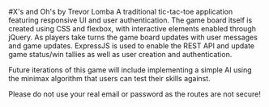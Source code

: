 #X's and Oh's by Trevor Lomba
A traditional tic-tac-toe application featuring responsive UI and user authentication. The game board itself is created using CSS and flexbox, with interactive elements enabled through jQuery. As players take turns the game board updates with user messages and game updates. ExpressJS is used to enable the REST API and update game status/win tallies as well as user creation and authentication.

Future iterations of this game will include implementing a simple AI using the minimax algorithm that users can test their skills against.

Please do not use your real email or password as the routes are not secure!
